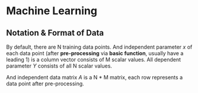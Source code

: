 # Machine Learning

## Notation & Format of Data

By default, there are N training data points. And independent parameter $x$ of each data point (after **pre-processing** via **basic function**, usually have a leading 1) is a column vector consists of M scalar values. All dependent parameter $Y$ consists of all N scalar values.

And independent data matrix $A$ is a  N * M matrix, each row represents a data point after pre-processing.